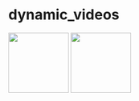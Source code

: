 # dynamic_videos
<p>
    <img src="https://github.com/qmeng99/dynamic_videos/blob/main/gifs/3dunet_crop.gif" width="120" height="120" />
    <img src="https://github.com/qmeng99/dynamic_videos/blob/main/gifs/dDemons_crop.gif" width="120" height="120" />
</p>


